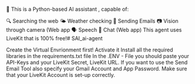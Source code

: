 🧠 This is a Python-based AI assistant , capable of:

🔍 Searching the web
🌤️ Weather checking
📨 Sending Emails
📷 Vision through camera (Web app
🗣️ Speech
📝 Chat (Web app)
This agent uses LiveKit that is 100% free!# SAI_ai-agent

Create the Virtual Envrionment first!
Activate it
Install all the required libraries in the requirements.txt file
In the .ENV - File you should paste your API-Keys and your LiveKit Secret, LiveKit URL. If you want to use the Send Email Tool also specify your Gmail Account and App Password.
Make sure that your LiveKit Account is set-up correctly.
